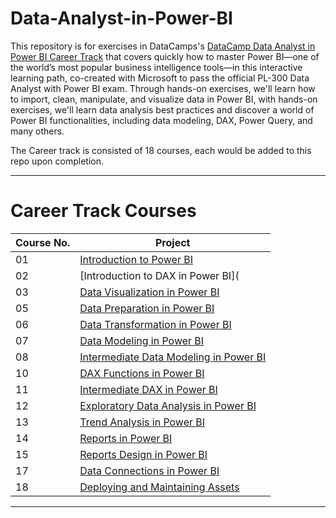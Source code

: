 # Data-Analyst-in-Power-BI


This repository is for exercises in DataCamps's [DataCamp Data Analyst in Power BI Career Track](https://app.datacamp.com/learn/career-tracks/data-analyst-in-power-bi)
that covers quickly how to master Power BI—one of the world’s most popular business intelligence tools—in this interactive learning path, 
co-created with Microsoft to pass the official PL-300 Data Analyst with Power BI exam.
Through hands-on exercises, we'll learn how to import, clean, manipulate, and visualize data in Power BI, with hands-on exercises, we'll learn data analysis 
best practices and discover a world of Power BI functionalities, including data modeling, DAX, Power Query, and many others.

The Career track is consisted of 18 courses, each would be added to this repo upon completion.
___

# Career Track Courses

| Course No.  | Project |
| ---		  | ----    |
| 01		  | [Introduction to Power BI]() 				|
| 02 		  | [Introduction to DAX in Power BI]( 	|
| 03 		  | [Data Visualization in Power BI]()		|
| 05 		  | [Data Preparation in Power BI]() 		|
| 06 		  | [Data Transformation in Power BI]() 																					|
| 07 		  | [Data Modeling in Power BI]() 				|
| 08		  | [Intermediate Data Modeling in Power BI]() 																		|
| 10 		  | [DAX Functions in Power BI]() 																								|
| 11 		  | [Intermediate DAX in Power BI]() 																							|
| 12		  | [Exploratory Data Analysis in Power BI]() 																		|
| 13		  | [Trend Analysis in Power BI]() 																            		|
| 14		  | [Reports in Power BI]() 																		|
| 15  	  | [Reports Design in Power BI]() 																		|
| 17 		  | [Data Connections in Power BI]()																							|
| 18 		  | [Deploying and Maintaining Assets]()																					|
___
